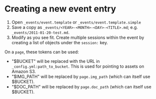 # Creating a new event entry

1. Open `_events/event.template` or `_events/event.template.simple`
2. Save a copy as `_events/<YEAR>-<MONTH>-<DAY>-<TITLE>.md`; e.g. `_events/2011-01-20-test.md`.
3. Modify as you see fit.  Create multiple sessions within the event by creating a list of objects under the `session:` key.

On a `page`, these tokens can be used:
* "$BUCKET" will be replaced with the URL in `_config.yml:path_to_bucket`.  This is used for pointing to assets on Amazon S3.
* "$IMG_PATH" will be replaced by `page.img_path` (which can itself use $BUCKET).
* "$DOC_PATH" will be replaced by `page.doc_path` (which can itself use $BUCKET).